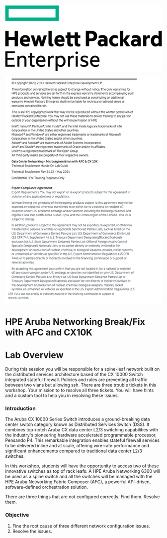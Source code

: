 ![Lab Overview](images/hpe-logo2.svg)

![Disclosure](images/disclose.png)


<h1>HPE Aruba Networking Break/Fix with AFC and CX10K</h1>

# Lab Overview
During this session you will be responsible for a spine-leaf network built on the distributed services architecture based of the CX 10000 Switch integrated stateful firewall. Policies and rules are preventing all traffic between two vlans but allowing ssh. There are three trouble tickets in this workshop. Your mission to to resolve all three tickets. You will have hints and a custom tool to help you in resolving these issues.

### Introduction  
The Aruba CX 10000 Series Switch introduces a ground-breaking data center switch category known as Distributed Services Switch (DSS). It combines top-notch Aruba CX data center L2/3 switching capabilities with the industry's pioneering hardware accelerated programmable processor, Pensando P4. This remarkable integration enables stateful firewall services to be delivered inline and at scale, offering wire-rate performance and significant enhancements compared to traditional data center L2/3 switches.  

In this workshop, students will have the opportunity to access two of these innovative switches as top of rack leafs. A HPE Aruba Networking 6300 will be used as a spine switch and all the switches will be managed with the HPE Aruba Networking Fabric Composer (AFC), a powerful API-driven, software-defined orchestration solution.

There are three things that are not configured correctly. Find them. Resolve them.

### Objective
1. Fine the root cause of three different network configuration issues.
2. Resolve the issues.

